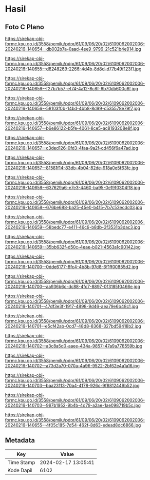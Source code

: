 # Hasil

## Foto C Plano

https://sirekap-obj-formc.kpu.go.id/3558/pemilu/pdpr/61/09/06/20/02/6109062002006-20240216-140654--db002b7a-0aad-4ee9-9796-21c521b4e914.jpg

https://sirekap-obj-formc.kpu.go.id/3558/pemilu/pdpr/61/09/06/20/02/6109062002006-20240216-140655--d8248269-2266-4d4b-8d8d-d77b49f123f1.jpg

https://sirekap-obj-formc.kpu.go.id/3558/pemilu/pdpr/61/09/06/20/02/6109062002006-20240216-140656--f27b7b57-ef74-4a12-8c8f-6b70db600c8f.jpg

https://sirekap-obj-formc.kpu.go.id/3558/pemilu/pdpr/61/09/06/20/02/6109062002006-20240216-140656--58103f0b-14bd-4bb8-8d99-c535578e79f7.jpg

https://sirekap-obj-formc.kpu.go.id/3558/pemilu/pdpr/61/09/06/20/02/6109062002006-20240216-140657--b6e86122-b5fe-4061-8ce5-ac8193208e8f.jpg

https://sirekap-obj-formc.kpu.go.id/3558/pemilu/pdpr/61/09/06/20/02/6109062002006-20240216-140657--c3ded126-0fd3-4faa-9a2f-cd456f6a47ad.jpg

https://sirekap-obj-formc.kpu.go.id/3558/pemilu/pdpr/61/09/06/20/02/6109062002006-20240216-140657--81581f14-83db-4b04-82de-918a0e5f63fc.jpg

https://sirekap-obj-formc.kpu.go.id/3558/pemilu/pdpr/61/09/06/20/02/6109062002006-20240216-140658--637629a6-e7e3-4460-ba95-0e19f0304ff8.jpg

https://sirekap-obj-formc.kpu.go.id/3558/pemilu/pdpr/61/09/06/20/02/6109062002006-20240216-140658--676be688-ba25-45e0-b415-7b7c53ecdc03.jpg

https://sirekap-obj-formc.kpu.go.id/3558/pemilu/pdpr/61/09/06/20/02/6109062002006-20240216-140659--58bedc77-e411-46c9-b8db-3f3531b3dac3.jpg

https://sirekap-obj-formc.kpu.go.id/3558/pemilu/pdpr/61/09/06/20/02/6109062002006-20240216-140659--35bb632f-d50c-4eae-b021-4563a1c90142.jpg

https://sirekap-obj-formc.kpu.go.id/3558/pemilu/pdpr/61/09/06/20/02/6109062002006-20240216-140700--0dde6177-8fc4-4b8b-97d8-6f1ff00855d2.jpg

https://sirekap-obj-formc.kpu.go.id/3558/pemilu/pdpr/61/09/06/20/02/6109062002006-20240216-140700--aa936b6c-dc88-4fc7-8897-013185f0466e.jpg

https://sirekap-obj-formc.kpu.go.id/3558/pemilu/pdpr/61/09/06/20/02/6109062002006-20240216-140701--47df3e3f-1917-4898-9d46-aea79e6b48c1.jpg

https://sirekap-obj-formc.kpu.go.id/3558/pemilu/pdpr/61/09/06/20/02/6109062002006-20240216-140701--e5cf42ab-0cd7-48d8-8368-327bd59418b2.jpg

https://sirekap-obj-formc.kpu.go.id/3558/pemilu/pdpr/61/09/06/20/02/6109062002006-20240216-140702--a3c8a5d0-aaee-434a-9857-47a9a778559b.jpg

https://sirekap-obj-formc.kpu.go.id/3558/pemilu/pdpr/61/09/06/20/02/6109062002006-20240216-140702--a73d2a70-070a-4a96-9522-2bf62e4a1a16.jpg

https://sirekap-obj-formc.kpu.go.id/3558/pemilu/pdpr/61/09/06/20/02/6109062002006-20240216-140703--baa23113-70a4-4178-926c-9f8812449b52.jpg

https://sirekap-obj-formc.kpu.go.id/3558/pemilu/pdpr/61/09/06/20/02/6109062002006-20240216-140703--997b1952-9b4b-4d79-a2ae-1ae098719b5c.jpg

https://sirekap-obj-formc.kpu.go.id/3558/pemilu/pdpr/61/09/06/20/02/6109062002006-20240216-140655--4f05c185-7d54-462f-8d63-edead8dc6866.jpg


## Metadata

| Key        | Value               |
| ---------- | ------------------- |
| Time Stamp | 2024-02-17 13:05:41 |
| Kode Dapil | 6102                |



